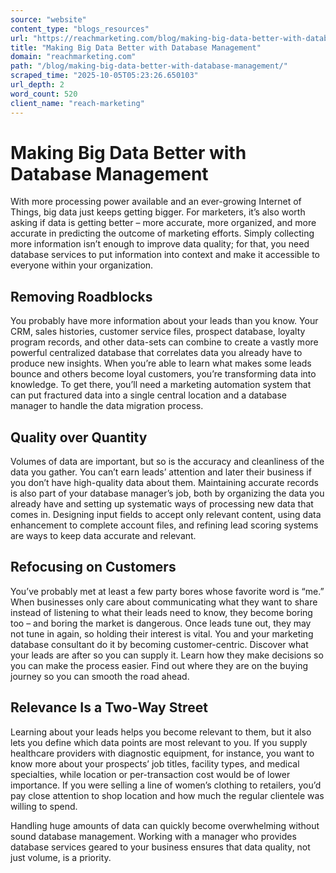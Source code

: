 ```yaml
---
source: "website"
content_type: "blogs_resources"
url: "https://reachmarketing.com/blog/making-big-data-better-with-database-management/"
title: "Making Big Data Better with Database Management"
domain: "reachmarketing.com"
path: "/blog/making-big-data-better-with-database-management/"
scraped_time: "2025-10-05T05:23:26.650103"
url_depth: 2
word_count: 520
client_name: "reach-marketing"
---
```


# Making Big Data Better with Database Management

With more processing power available and an ever-growing Internet of Things, big data just keeps getting bigger. For marketers, it’s also worth asking if data is getting better – more accurate, more organized, and more accurate in predicting the outcome of marketing efforts. Simply collecting more information isn’t enough to improve data quality; for that, you need database services to put information into context and make it accessible to everyone within your organization.

## Removing Roadblocks

You probably have more information about your leads than you know. Your CRM, sales histories, customer service files, prospect database, loyalty program records, and other data-sets can combine to create a vastly more powerful centralized database that correlates data you already have to produce new insights. When you’re able to learn what makes some leads bounce and others become loyal customers, you’re transforming data into knowledge. To get there, you’ll need a marketing automation system that can put fractured data into a single central location and a database manager to handle the data migration process.

## Quality over Quantity

Volumes of data are important, but so is the accuracy and cleanliness of the data you gather. You can’t earn leads’ attention and later their business if you don’t have high-quality data about them. Maintaining accurate records is also part of your database manager’s job, both by organizing the data you already have and setting up systematic ways of processing new data that comes in. Designing input fields to accept only relevant content, using data enhancement to complete account files, and refining lead scoring systems are ways to keep data accurate and relevant.

## Refocusing on Customers

You’ve probably met at least a few party bores whose favorite word is “me.” When businesses only care about communicating what they want to share instead of listening to what their leads need to know, they become boring too – and boring the market is dangerous. Once leads tune out, they may not tune in again, so holding their interest is vital. You and your marketing database consultant do it by becoming customer-centric. Discover what your leads are after so you can supply it. Learn how they make decisions so you can make the process easier. Find out where they are on the buying journey so you can smooth the road ahead.

## Relevance Is a Two-Way Street

Learning about your leads helps you become relevant to them, but it also lets you define which data points are most relevant to you. If you supply healthcare providers with diagnostic equipment, for instance, you want to know more about your prospects’ job titles, facility types, and medical specialties, while location or per-transaction cost would be of lower importance. If you were selling a line of women’s clothing to retailers, you’d pay close attention to shop location and how much the regular clientele was willing to spend.

Handling huge amounts of data can quickly become overwhelming without sound database management. Working with a manager who provides database services geared to your business ensures that data quality, not just volume, is a priority.